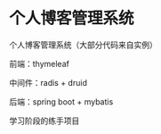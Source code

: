 # 个人博客管理系统
个人博客管理系统（大部分代码来自实例）

前端：thymeleaf

中间件：radis + druid

后端：spring boot + mybatis

学习阶段的练手项目

